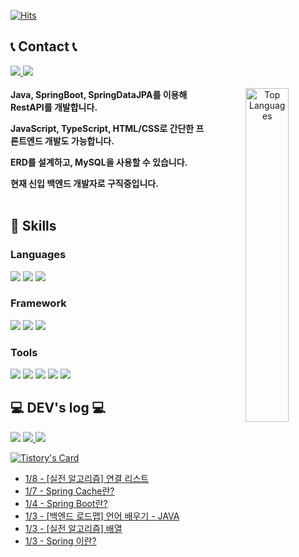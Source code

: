 
[![Hits](https://hits.seeyoufarm.com/api/count/incr/badge.svg?url=https%3A%2F%2Fgithub.com%2Fehgur062300&count_bg=%23575554&title_bg=%23000000&icon=github.svg&icon_color=%23FFFFFF&title=Github&edge_flat=false)](https://hits.seeyoufarm.com)

## 📞 Contact 📞
<div>
  <a href="mailto:ehgur062300@gmail.com" target="_blank">
    <img src="https://img.shields.io/badge/ehgur062300@gmail.com-EA4335?style=flat-square&logo=Gmail&logoColor=black"/>
  </a>
  <a href="https://open.kakao.com/o/sRzRHFZf" target="_blank">
    <img src="https://img.shields.io/badge/KakaoTalk-FFCD00?style=flat-square&logo=KakaoTalk&logoColor=black"/>
  </a>
</div>
<br>
<div align="center">
  <img src="https://github-readme-stats.vercel.app/api/top-langs/?username=ehgur062300&hide=css&exclude_repo=ehgur062300.github.io&layout=compact&theme=tokyonight" alt="Top Languages" width="37%" align="right">
  <div align="left">
    <b>
      Java, SpringBoot, SpringDataJPA를 이용해 RestAPI를 개발합니다.
      <p></p>
      JavaScript, TypeScript, HTML/CSS로 간단한 프론트엔드 개발도 가능합니다.
      <p></p>
      ERD를 설계하고, MySQL을 사용할 수 있습니다.
      <p></p>
      현재 신입 백엔드 개발자로 구직중입니다.
    </b>
  </div>
<br>
</div>

## 🦾 Skills
### Languages
<div>
  <img src="https://img.shields.io/badge/Java-007396?style=flat-square&logo=java&logoColor=white">
  <img src="https://img.shields.io/badge/C++-00599C?style=flat-square&logo=cplusplus&logoColor=white">
  <img src="https://img.shields.io/badge/Python-3776AB?style=flat-square&logo=Python&logoColor=white">
</div>

### Framework
<div>
  <img src="https://img.shields.io/badge/Spring-6DB33F?style=flat-square&logo=spring&logoColor=white">
  <img src="https://img.shields.io/badge/Spring Boot-6DB33F?style=flat-square&logo=spring-boot&logoColor=white">
  <img src="https://img.shields.io/badge/Bootstrap-7952B3?style=flat-square&logo=bootstrap&logoColor=white">
</div>

### Tools
<div>
  <img src="https://img.shields.io/badge/oracle-F80000?style=flat-square&logo=oracle&logoColor=white">
  <img src="https://img.shields.io/badge/Amazon AWS-232F3E?style=flat-square&logo=amazon aws&logoColor=white">
  <img src="https://img.shields.io/badge/IntelliJ IDEA-000000?style=flat-square&logo=intellij-idea&logoColor=white">
  <img src="https://img.shields.io/badge/Git-F05032?style=flat-square&logo=git&logoColor=white">
  <img src="https://img.shields.io/badge/GitHub-181717?style=flat-square&logo=github&logoColor=white">
</div>

## 💻 DEV's log 💻
<a href="#"><img src="https://img.shields.io/badge/Portfolio-FFC0CB?style=flat-square"></a>
<a href="https://velog.io/@ehgur062300/posts" target="_blank">
  <img src="https://img.shields.io/badge/Velog-20C997?style=flat-square&logo=Velog&logoColor=white"/>
</a>
<a href="https://backend-repository.tistory.com/" target="_blank">
  <img src="https://img.shields.io/badge/Tistory-f54?style=flat-square&logo=Tistory&logoColor=white"/>
</a>

[![Tistory's Card](https://github-readme-tistory-card.vercel.app/api?name=backend-repository)](https://backend-repository.tistory.com/)
 - [1/8 - [실전 알고리즘] 연결 리스트](https://backend-repository.tistory.com/18)
 - [1/7 - Spring Cache란?](https://backend-repository.tistory.com/17)
 - [1/4 - Spring Boot란?](https://backend-repository.tistory.com/16)
 - [1/3 - [백엔드 로드맵] 언어 배우기 - JAVA](https://backend-repository.tistory.com/15)
 - [1/3 - [실전 알고리즘] 배열](https://backend-repository.tistory.com/14)
 - [1/3 - Spring 이란?](https://backend-repository.tistory.com/13)
